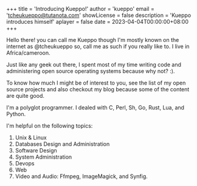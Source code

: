 +++
title  = 'Introducing Kueppo!'
author = 'kueppo'
email  = 'tcheukueppo@tutanota.com'
showLicense = false
description = 'Kueppo introduces himself'
aplayer = false
date    = 2023-04-04T00:00:00+08:00
+++

Hello there! you can call me Kueppo though I'm mostly known on the internet as @tcheukueppo
so, call me as such if you really like to. I live in Africa/cameroon.

Just like any geek out there, I spent most of my time writing code and administering open source
operating systems because why not? :).

To know how much I might be of interest to you, see the list of my open source projects
and also checkout my blog because some of the content are quite good.

I'm a polyglot programmer. I dealed with C, Perl, Sh, Go, Rust, Lua, and Python.

I'm helpful on the following topics:

1. Unix & Linux
2. Databases Design and Administration
3. Software Design
4. System Administration
5. Devops
6. Web
7. Video and Audio: Ffmpeg, ImageMagick, and Synfig.
